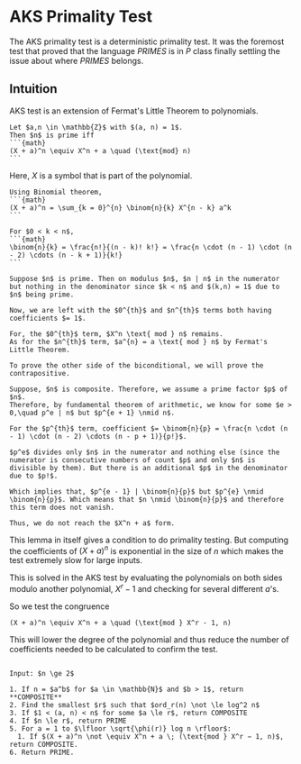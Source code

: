 # AKS Primality Test

The AKS primality test is a deterministic primality test.
It was the foremost test that proved that the language *PRIMES* is in *P* class finally settling the issue about where *PRIMES* belongs.

## Intuition

AKS test is an extension of Fermat's Little Theorem to polynomials.

````{prf:lemma}
Let $a,n \in \mathbb{Z}$ with $(a, n) = 1$.
Then $n$ is prime iff 
```{math}
(X + a)^n \equiv X^n + a \quad (\text{mod} n)
```
````

Here, $X$ is a symbol that is part of the polynomial. 

````{prf:proof}
Using Binomial theorem,
```{math}
(X + a)^n = \sum_{k = 0}^{n} \binom{n}{k} X^{n - k} a^k
```

For $0 < k < n$,
```{math}
\binom{n}{k} = \frac{n!}{(n - k)! k!} = \frac{n \cdot (n - 1) \cdot (n - 2) \cdots (n - k + 1)}{k!}
```

Suppose $n$ is prime. Then on modulus $n$, $n | n$ in the numerator but nothing in the denominator since $k < n$ and $(k,n) = 1$ due to $n$ being prime.

Now, we are left with the $0^{th}$ and $n^{th}$ terms both having coefficients $= 1$.

For, the $0^{th}$ term, $X^n \text{ mod } n$ remains.
As for the $n^{th}$ term, $a^{n} = a \text{ mod } n$ by Fermat's Little Theorem.

To prove the other side of the biconditional, we will prove the contrapositive.

Suppose, $n$ is composite. Therefore, we assume a prime factor $p$ of $n$.
Therefore, by fundamental theorem of arithmetic, we know for some $e > 0,\quad p^e | n$ but $p^{e + 1} \nmid n$.

For the $p^{th}$ term, coefficient $= \binom{n}{p} = \frac{n \cdot (n - 1) \cdot (n - 2) \cdots (n - p + 1)}{p!}$.

$p^e$ divides only $n$ in the numerator and nothing else (since the numerator is consecutive numbers of count $p$ and only $n$ is divisible by them). But there is an additional $p$ in the denominator due to $p!$.

Which implies that, $p^{e - 1} | \binom{n}{p}$ but $p^{e} \nmid \binom{n}{p}$. Which means that $n \nmid \binom{n}{p}$ and therefore this term does not vanish.

Thus, we do not reach the $X^n + a$ form.
````

This lemma in itself gives a condition to do primality testing. But computing the coefficients of $(X + a)^n$ is exponential in the size of $n$ which makes the test extremely slow for large inputs. 

This is solved in the AKS test by evaluating the polynomials on both sides modulo another polynomial, $X^r - 1$ and checking for several different $a$'s.

So we test the congruence
```{math}
(X + a)^n \equiv X^n + a \quad (\text{mod } X^r - 1, n)
```

This will lower the degree of the polynomial and thus reduce the number of coefficients needed to be calculated to confirm the test.

```{prf:algorithm} AKS Primality Test

Input: $n \ge 2$

1. If n = $a^b$ for $a \in \mathbb{N}$ and $b > 1$, return **COMPOSITE**
2. Find the smallest $r$ such that $ord_r(n) \not \le log^2 n$
3. If $1 < (a, n) < n$ for some $a \le r$, return COMPOSITE
4. If $n \le r$, return PRIME
5. For a = 1 to $\lfloor \sqrt{\phi(r)} log n \rfloor$:
  1. If $(X + a)^n \not \equiv X^n + a \; (\text{mod } X^r − 1, n)$, return COMPOSITE.
6. Return PRIME.
```

<!-- 
While the lemma constitutes a primality test in itself, verifying it takes
exponential time: the brute force approach would require the expansion
of the (x + a)n polynomial and a reduction modn of the resulting n + 1
coefficients.
The congruence is an equality in the polynomial ring Zn[x]. Evaluating
in a quotient ring of Zn[x] creates an upper bound for the degree of the
polynomials involved. The AKS evaluates the equality in Zn[x]/ (xr − 1) ,
making the computational complexity dependent on the size of r. For clarity,
this is expressed as the congruence
(x + a)n ≡ xn + a
(mod xr − 1, n)
Note that all primes satisfy this relation. This congruence can be checked
in polynomial time when r is polynomial to the digits of n.
The AKS algorithm evaluates this congruence for a large set of a values,
whose size is polynomial to the digits of n. The proof of validity of the AKS
algorithm shows that one can find an r and a set of a values with the above
properties such that if the congruences hold then n is a power of a prime.
The algorithm can be written as follows:
Input:
Integer n > 1.
Output:
1. If n = ab for a ∈ N and b > 1, return composite.
2. Find the smallest r such that ordr(n) > (log2 n)2.
3. If 1 < (a, n) < n for some a ≤ r, return composite.
4. If n ≤ r, return prime.
5. For a = 1 to ⌊
√
ϕ(r) log2 n⌋ do
if (x + a)n ̸= xn + a (mod xr − 1, n), return composite;
6. Return prime.
Complexity:
In the first version of the paper, the authors proved the asymptotic time
complexity of the algorithm to be ˜O
(
log12 n
)
. However, this upper bound
was rather loose; a widely-held conjecture about the distribution of the
Sophie Germain primes would, if true, immediately cut the worst case down
to ˜O
(
log6 n
)
.
While the algorithm is of immense theoretical importance, it is not used
in practice, for it is more complex, time-consuming and space-consuming
than other algorithms like Miller–Rabin primality test.
METHODS OF PRIMALITY TESTING
7

 If (a, n) = 1, then the order of a modulo n is the least power m
such that am ≡ 1 mod n. We will write order(a) or |⟨a⟩| or |a| for the order of a.
Equivalently, the order of a is the order of a considered as an element of the unit
group U(Zn).
Since the order of U(Zn) equals φ(n), we immediately get that the order of any
element modulo n must divide φ(n). -->

<!-- π(x)
x
∼
1
ln x as x → ∞,
where π(x) represents the number of primes less than the positive real number x. -->
